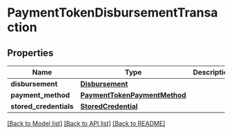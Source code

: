 # PaymentTokenDisbursementTransaction

## Properties
Name | Type | Description | Notes
------------ | ------------- | ------------- | -------------
**disbursement** | [**Disbursement**](Disbursement.md) |  | 
**payment_method** | [**PaymentTokenPaymentMethod**](PaymentTokenPaymentMethod.md) |  | 
**stored_credentials** | [**StoredCredential**](StoredCredential.md) |  | [optional] 

[[Back to Model list]](../README.md#documentation-for-models) [[Back to API list]](../README.md#documentation-for-api-endpoints) [[Back to README]](../README.md)


